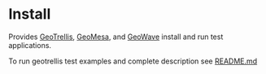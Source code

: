 # Install

Provides [GeoTrellis](https://github.com/geotrellis/geotrellis), [GeoMesa](https://github.com/geotrellis/geotrellis), and [GeoWave](https://github.com/ngageoint/geowave/) install and run test applications.

To run geotrellis test examples and complete description see [README.md](./geotrellis)
